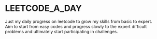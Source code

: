 # LEETCODE_A_DAY

Just my daily progress on leetcode to grow my skills from basic to expert.
Aim to start from easy codes and progress slowly to the expert difficult problems and ultimately start participating in challenges.
